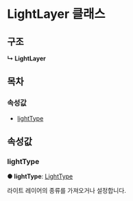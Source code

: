 # LightLayer 클래스

## 구조

**↳ LightLayer**

## 목차

### 속성값

* [lightType](lightlayer-class.md#lighttype)

## 속성값

### lightType  <a id="lighttype"></a>

**● lightType**: [LightType](../etc/enum/_affectscript_.affectscriptapi.lighttype.md)

라이트 레이어의 종류를 가져오거나 설정합니다.

